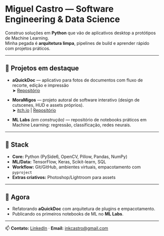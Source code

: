 # Miguel Castro — Software Engineering & Data Science

Construo soluções em **Python** que vão de aplicativos desktop a protótipos de Machine Learning.  
Minha pegada é **arquitetura limpa**, pipelines de build e aprender rápido com projetos práticos.

---

## 🚀 Projetos em destaque
- **aQuickDoc** — aplicativo para fotos de documentos com fluxo de recorte, edição e impressão  
  ➤ [Repositório](https://github.com/byasinn/aquickdoc)  

- **MoraMigos** — projeto autoral de software interativo (design de cutscenes, HUD e assets próprios).  
  ➤ [itch.io](https://byasinn.itch.io) | [Repositório](https://github.com/byasinn/MoraMigos)  

- **ML Labs** *(em construção)* — repositório de notebooks práticos em Machine Learning: regressão, classificação, redes neurais.  

---

## 🧰 Stack
- **Core:** Python (PySide6, OpenCV, Pillow, Pandas, NumPy)  
- **ML/Data:** TensorFlow, Keras, Scikit-learn, SQL  
- **Workflow:** Git/GitHub, ambientes virtuais, empacotamento com `pyproject`  
- **Extras criativos:** Photoshop/Lightroom para assets  

---

## 🎯 Agora
- Refatorando **aQuickDoc** com arquitetura de plugins e empacotamento.  
- Publicando os primeiros notebooks de ML no **ML Labs**.  

---

📫 **Contato:** [LinkedIn](www.linkedin.com/in/byasinner) · **Email:** inkcastro@gmail.com
